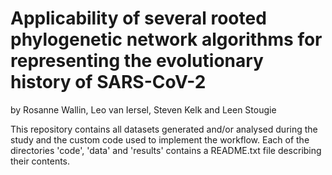 # Applicability of several rooted phylogenetic network algorithms for representing the evolutionary history of SARS-CoV-2

by Rosanne Wallin, Leo van Iersel, Steven Kelk and Leen Stougie

This repository contains all datasets generated and/or analysed during the study and the custom code used to implement the workflow. Each of the directories 'code', 'data' and 'results' contains a README.txt file describing their contents.
